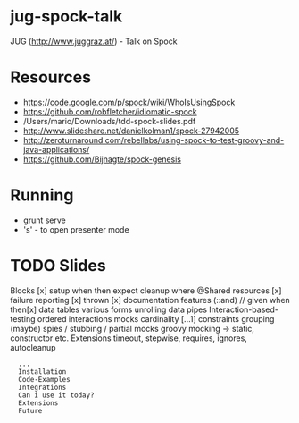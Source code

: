 # jug-spock-talk
JUG (http://www.juggraz.at/) - Talk on Spock

# Resources
- https://code.google.com/p/spock/wiki/WhoIsUsingSpock
- https://github.com/robfletcher/idiomatic-spock
- /Users/mario/Downloads/tdd-spock-slides.pdf
- http://www.slideshare.net/danielkolman1/spock-27942005
- http://zeroturnaround.com/rebellabs/using-spock-to-test-groovy-and-java-applications/
- https://github.com/Bijnagte/spock-genesis

# Running
- grunt serve
- 's' - to open presenter mode

# TODO Slides
 Blocks [x]
      setup
      when
      then
      expect
      cleanup
      where
 @Shared resources [x]
 failure reporting [x]
 thrown [x]
 documentation features (::and) // given when then[x]
 data tables
      various forms
      unrolling
      data pipes
 Interaction-based-testing
      ordered interactions
      mocks
      cardinality [...1]
      constraints
      grouping (maybe)
      spies / stubbing / partial mocks
      groovy mocking -> static, constructor etc.
 Extensions
      timeout, stepwise, requires, ignores, autocleanup

      ...
      Installation
      Code-Examples
      Integrations
      Can i use it today?
      Extensions
      Future

